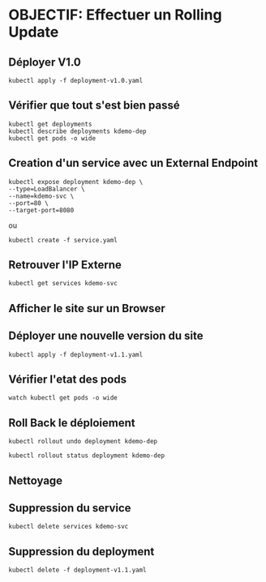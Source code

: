 # OBJECTIF: Effectuer un Rolling Update
## Déployer V1.0
```
kubectl apply -f deployment-v1.0.yaml
```
## Vérifier que tout s'est bien passé
```
kubectl get deployments
kubectl describe deployments kdemo-dep
kubectl get pods -o wide

```
## Creation d'un service avec un External Endpoint 
```
kubectl expose deployment kdemo-dep \
--type=LoadBalancer \
--name=kdemo-svc \
--port=80 \
--target-port=8080
```
ou 
```
kubectl create -f service.yaml
```
## Retrouver l'IP Externe
```
kubectl get services kdemo-svc
```
## Afficher  le site sur un Browser

## Déployer une nouvelle version du site
```
kubectl apply -f deployment-v1.1.yaml
```
## Vérifier l'etat des pods
```
watch kubectl get pods -o wide
```
## Roll Back le déploiement
```
kubectl rollout undo deployment kdemo-dep

kubectl rollout status deployment kdemo-dep
```
## Nettoyage

## Suppression du service 
```
kubectl delete services kdemo-svc
```
##  Suppression du deployment
```
kubectl delete -f deployment-v1.1.yaml
```
